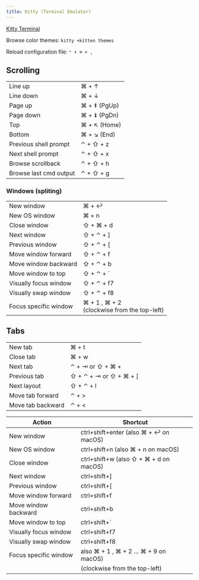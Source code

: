 ```yaml
---
title: Kitty (Terminal Emulator)
---
```


[Kitty Terminal](https://sw.kovidgoyal.net/kitty/)

Browse color themes: `kitty +kitten themes`

Reload configuration file: `⌃ + ⌘ + ,`

## Scrolling

|                        |              |
| ---------------------- | ------------ |
| Line up                | ⌘ + ↑        |
| Line down              | ⌘ + ↓        |
| Page up                | ⌘ + ⇞ (PgUp) |
| Page down              | ⌘ + ⇟ (PgDn) |
| Top                    | ⌘ + ↖ (Home) |
| Bottom                 | ⌘ + ↘ (End)  |
| Previous shell prompt  | ⌃ + ⇧ + z    |
| Next shell prompt      | ⌃ + ⇧ + x    |
| Browse scrollback      | ⌃ + ⇧ + h    |
| Browse last cmd output | ⌃ + ⇧ + g    |

### Windows (spliting)

|                       |                                              |
| --------------------- | -------------------------------------------- |
| New window            | ⌘ + ↩                                        |
| New OS window         | ⌘ + n                                        |
| Close window          | ⇧ + ⌘ + d                                    |
| Next window           | ⇧ + ⌃ + \]                                    |
| Previous window       | ⇧ + ⌃ + \[                                    |
| Move window forward   | ⇧ + ⌃ + f                                    |
| Move window backward  | ⇧ + ⌃ + b                                    |
| Move window to top    | ⇧ + ⌃ + `                                    |
| Visually focus window | ⇧ + ⌃ + f7                                   |
| Visually swap window  | ⇧ + ⌃ + f8                                   |
| Focus specific window | ⌘ + 1 , ⌘ + 2  <br> (clockwise from the top-left) |

## Tabs

|                   |                        |
| ----------------- | ---------------------- |
| New tab           | ⌘ + t                  |
| Close tab         | ⌘ + w                  |
| Next tab          | ⌃ + ⇥ or ⇧ + ⌘ +       |
| Previous tab      | ⇧ + ⌃ + ⇥ or ⇧ + ⌘ + \[ |
| Next layout       | ⇧ + ⌃ + l              |
| Move tab forward  | ⌃ + >                  |
| Move tab backward | ⌃ + <                  |

| Action                | Shortcut                               |
| --------------------- | -------------------------------------- |
| New window            | ctrl+shift+enter (also ⌘ + ↩ on macOS) |
| New OS window         | ctrl+shift+n (also ⌘ + n on macOS)     |
| Close window          | ctrl+shift+w (also ⇧ + ⌘ + d on macOS) |
| Next window           | ctrl+shift+]                           |
| Previous window       | ctrl+shift+\[                          |
| Move window forward   | ctrl+shift+f                           |
| Move window backward  | ctrl+shift+b                           |
| Move window to top    | ctrl+shift+`                           |
| Visually focus window | ctrl+shift+f7                          |
| Visually swap window  | ctrl+shift+f8                          |
| Focus specific window | also ⌘ + 1 , ⌘ + 2 … ⌘ + 9 on macOS)   |
|                       | (clockwise from the top-left)                                        |

